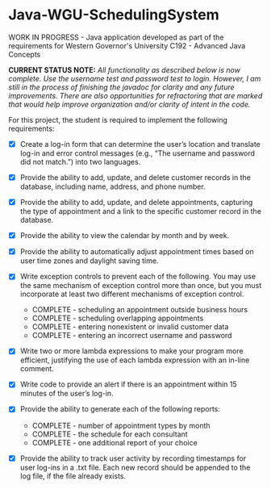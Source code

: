 # Java-WGU-SchedulingSystem
WORK IN PROGRESS - Java application developed as part of the requirements for Western Governor's University C192 - Advanced Java Concepts

**CURRENT STATUS NOTE:** _*All functionality as described below is now complete. Use the username test and password test to login. However, I am still in the process of finishing the javadoc for clarity and any future improvements. There are also opportunities for refractoring that are marked that would help improve organization and/or clarity of intent in the code.*_

For this project, the student is required to implement the following requirements:

- [x] Create a log-in form that can determine the user’s location and translate log-in and error control messages (e.g., “The username and password did not match.”) into two languages.

- [x] Provide the ability to add, update, and delete customer records in the database, including name, address, and phone number.

- [x] Provide the ability to add, update, and delete appointments, capturing the type of appointment and a link to the specific customer record in the database.

- [x] Provide the ability to view the calendar by month and by week.

- [x] Provide the ability to automatically adjust appointment times based on user time zones and daylight saving time.

- [x] Write exception controls to prevent each of the following. You may use the same mechanism of exception control more than once, but you must incorporate at least  two different mechanisms of exception control.
  * COMPLETE - scheduling an appointment outside business hours
  * COMPLETE - scheduling overlapping appointments
  * COMPLETE - entering nonexistent or invalid customer data
  * COMPLETE - entering an incorrect username and password

- [x] Write two or more lambda expressions to make your program more efficient, justifying the use of each lambda expression with an in-line comment.

- [x] Write code to provide an alert if there is an appointment within 15 minutes of the user’s log-in.

- [x] Provide the ability to generate each  of the following reports:
  * COMPLETE - number of appointment types by month
  * COMPLETE - the schedule for each consultant
  * COMPLETE - one additional report of your choice

- [x] Provide the ability to track user activity by recording timestamps for user log-ins in a .txt file. Each new record should be appended to the log file, if the file already exists.
